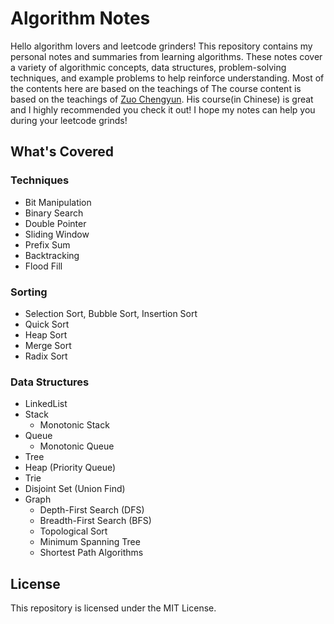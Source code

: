 # Algorithm Notes
Hello algorithm lovers and leetcode grinders!
This repository contains my personal notes and summaries from learning algorithms. These notes cover a variety of algorithmic concepts, data structures, problem-solving techniques, and example problems to help reinforce understanding.
Most of the contents here are based on the teachings of 
The course content is based on the teachings of [Zuo Chengyun]((https://github.com/algorithmzuo)). His course(in Chinese) is great and I highly recommended you check it out!
I hope my notes can help you during your leetcode grinds!

## What's Covered

### Techniques
- Bit Manipulation
- Binary Search
- Double Pointer
- Sliding Window
- Prefix Sum
- Backtracking
- Flood Fill

### Sorting
- Selection Sort, Bubble Sort, Insertion Sort
- Quick Sort
- Heap Sort
- Merge Sort
- Radix Sort

### Data Structures
- LinkedList
- Stack
  - Monotonic Stack
- Queue
  - Monotonic Queue
- Tree
- Heap (Priority Queue)
- Trie
- Disjoint Set (Union Find)
- Graph
  - Depth-First Search (DFS)
  - Breadth-First Search (BFS)
  - Topological Sort
  - Minimum Spanning Tree
  - Shortest Path Algorithms

## License

This repository is licensed under the MIT License.
